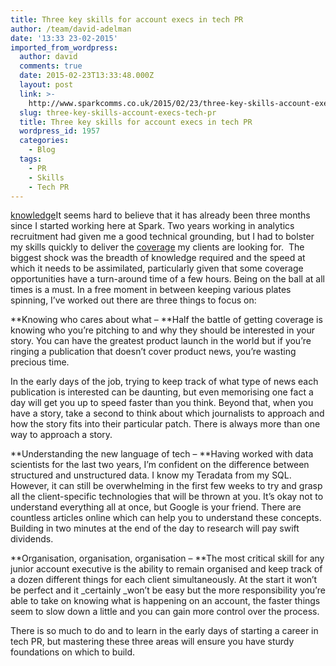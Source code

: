 ```yaml
---
title: Three key skills for account execs in tech PR
author: /team/david-adelman
date: '13:33 23-02-2015'
imported_from_wordpress:
  author: david
  comments: true
  date: 2015-02-23T13:33:48.000Z
  layout: post
  link: >-
    http://www.sparkcomms.co.uk/2015/02/23/three-key-skills-account-execs-tech-pr/
  slug: three-key-skills-account-execs-tech-pr
  title: Three key skills for account execs in tech PR
  wordpress_id: 1957
  categories:
    - Blog
  tags:
    - PR
    - Skills
    - Tech PR
---
```


[knowledge](knowledge-150x150.jpg)It seems hard to believe that it has already been three months since I started working here at Spark. Two years working in analytics recruitment had given me a good technical grounding, but I had to bolster my skills quickly to deliver the [coverage](http://www.v3.co.uk/v3-uk/news/2392447/bit9-moves-to-spot-lurking-threats-with-carbon-black-50) my clients are looking for.  The biggest shock was the breadth of knowledge required and the speed at which it needs to be assimilated, particularly given that some coverage opportunities have a turn-around time of a few hours. Being on the ball at all times is a must. In a free moment in between keeping various plates spinning, I’ve worked out there are three things to focus on:

**Knowing who cares about what – **Half the battle of getting coverage is knowing who you’re pitching to and why they should be interested in your story. You can have the greatest product launch in the world but if you’re ringing a publication that doesn’t cover product news, you’re wasting precious time.

In the early days of the job, trying to keep track of what type of news each publication is interested can be daunting, but even memorising one fact a day will get you up to speed faster than you think. Beyond that, when you have a story, take a second to think about which journalists to approach and how the story fits into their particular patch. There is always more than one way to approach a story.

**Understanding the new language of tech – **Having worked with data scientists for the last two years, I’m confident on the difference between structured and unstructured data. I know my Teradata from my SQL. However, it can still be overwhelming in the first few weeks to try and grasp all the client-specific technologies that will be thrown at you. It’s okay not to understand everything all at once, but Google is your friend. There are countless articles online which can help you to understand these concepts. Building in two minutes at the end of the day to research will pay swift dividends.

**Organisation, organisation, organisation – **The most critical skill for any junior account executive is the ability to remain organised and keep track of a dozen different things for each client simultaneously. At the start it won’t be perfect and it _certainly _won’t be easy but the more responsibility you’re able to take on knowing what is happening on an account, the faster things seem to slow down a little and you can gain more control over the process.

There is so much to do and to learn in the early days of starting a career in tech PR, but mastering these three areas will ensure you have sturdy foundations on which to build.
